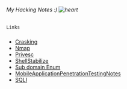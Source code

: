 ###### My Hacking Notes :) ![heart](https://github.githubassets.com/images/icons/emoji/unicode/2764.png)  

~~~
Links
~~~
###

- [Crasking](./Crasking.md)
- [Nmap](./Nmap.md)
- [Privesc](./Privesc.md)
- [ShellStabilize](./ShellStabilize.md)
- [Sub domain Enum](./SubdomainEnum.md)
- [MobileApplicationPenetrationTestingNotes](./MobileApplicationPenetrationTestingNotes)
- [SQLI](./SQLI)